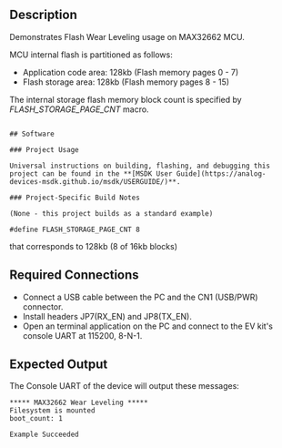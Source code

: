 ## Description

Demonstrates Flash Wear Leveling usage on MAX32662 MCU.

MCU internal flash is partitioned as follows:
 -  Application code area: 128kb (Flash memory pages 0 - 7)
 -  Flash storage area: 128kb (Flash memory pages 8 - 15)
 
The internal storage flash memory block count is specified by *FLASH_STORAGE_PAGE_CNT* macro.
 
 ```

## Software

### Project Usage

Universal instructions on building, flashing, and debugging this project can be found in the **[MSDK User Guide](https://analog-devices-msdk.github.io/msdk/USERGUIDE/)**.

### Project-Specific Build Notes

(None - this project builds as a standard example)

 #define FLASH_STORAGE_PAGE_CNT 8
 ```
 
 that corresponds to 128kb (8 of 16kb blocks) 

## Required Connections
-   Connect a USB cable between the PC and the CN1 (USB/PWR) connector.
-   Install headers JP7(RX\_EN) and JP8(TX\_EN).
-   Open an terminal application on the PC and connect to the EV kit's console UART at 115200, 8-N-1.

## Expected Output

The Console UART of the device will output these messages:

```
***** MAX32662 Wear Leveling *****
Filesystem is mounted
boot_count: 1

Example Succeeded
```

